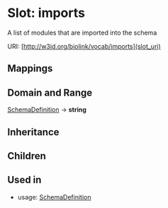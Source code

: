 # Slot: imports


A list of modules that are imported into the schema

URI: [http://w3id.org/biolink/vocab/imports](slot_uri)
## Mappings

## Domain and Range

[SchemaDefinition](SchemaDefinition.md) -> **string**
## Inheritance

## Children

## Used in

 *  usage: [SchemaDefinition](SchemaDefinition.md)
